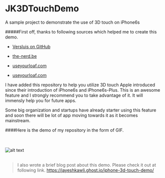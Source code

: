 # JK3DTouchDemo
A sample project to demonstrate the use of 3D touch on iPhone6s

#####First off, thanks to following sources which helped me to create this demo.

- [Versluis on GitHub](https://github.com/versluis/3D-Touch)

- [the-nerd.be](https://the-nerd.be/2015/10/06/3d-touch-peek-and-pop-tutorial/)

- [useyourloaf.com](http://useyourloaf.com/blog/3d-touch-peek-and-pop/)

- [useyourloaf.com](http://useyourloaf.com/blog/adding-3d-touch-quick-actions/)

I have added this repository to help you utilize 3D touch Apple introduced since their introduction of iPhone6s and iPhone6s-Plus.
This is an awesome feature and I strongly recommend you to take advantage of it. It will immensly help you for future apps.

Some big organization and startups have already starter using this feature and soon there will be lot of app moving
towards it as it becomes mainstream.

####Here is the demo of my repository in the form of GIF.

<br/><br/>
![alt text][3D_Touch_Demo]
<br/><br/>

> I also wrote a brief blog post about this demo. Please check it out at following link.
  https://jayeshkawli.ghost.io/iphone-3d-touch-demo/
  
[3D_Touch_Demo]: https://github.com/jayesh15111988/JK3DTouchDemo/blob/master/Demo/3DTouch_Demo.gif "Demo of 3D touch on simulator implemendted using swift and iPhone6s simulator running on iOS 9.1"

